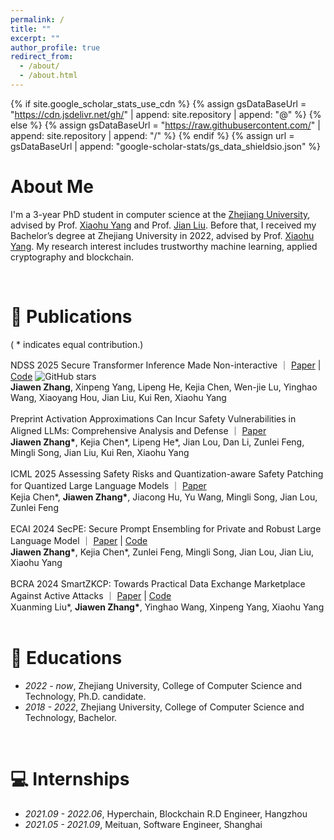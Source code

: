 ```yaml
---
permalink: /
title: ""
excerpt: ""
author_profile: true
redirect_from: 
  - /about/
  - /about.html
---
```


{% if site.google_scholar_stats_use_cdn %}
{% assign gsDataBaseUrl = "https://cdn.jsdelivr.net/gh/" | append: site.repository | append: "@" %}
{% else %}
{% assign gsDataBaseUrl = "https://raw.githubusercontent.com/" | append: site.repository | append: "/" %}
{% endif %}
{% assign url = gsDataBaseUrl | append: "google-scholar-stats/gs_data_shieldsio.json" %}

<!-- <span class='anchor' id='about-me'></span> -->
# About Me
I'm a 3-year PhD student in computer science at the [Zhejiang University](https://www.zju.edu.cn/english/), advised by Prof. [Xiaohu Yang](https://person.zju.edu.cn/en/xiaohu) and Prof. [Jian Liu](https://jianliu.phd/). Before that, I received my Bachelor’s degree at Zhejiang University in 2022, advised by Prof. [Xiaohu Yang](https://dblp.org/pid/95/6761.html). My research interest includes trustworthy machine learning, applied cryptography and blockchain.


<!-- # 🔥 News
- *2022.02*: &nbsp;🎉🎉 Lorem ipsum dolor sit amet, consectetur adipiscing elit. Vivamus ornare aliquet ipsum, ac tempus justo dapibus sit amet. 
- *2022.02*: &nbsp;🎉🎉 Lorem ipsum dolor sit amet, consectetur adipiscing elit. Vivamus ornare aliquet ipsum, ac tempus justo dapibus sit amet.  -->
<br>

# 📝 Publications 
( * indicates equal contribution.)

<div class="paper-box-new">
  <span class="ai-conference ">NDSS 2025</span>
  <span class="title">
    Secure Transformer Inference Made Non-interactive ｜
    <a href="https://eprint.iacr.org/2024/136" class="link">Paper</a> | 
    <a href="https://github.com/zju-abclab/NEXUS" class="link">Code</a>
      <span>
        <img src="https://img.shields.io/github/stars/zju-abclab/NEXUS?style=social" alt="GitHub stars">
      </span>
    </span>
  <div class="authors"><b>Jiawen Zhang</b>, Xinpeng Yang, Lipeng He, Kejia Chen, Wen-jie Lu, Yinghao Wang, Xiaoyang Hou, Jian Liu, Kui Ren, Xiaohu Yang</div>
</div>

<br>

<div class="paper-box-new">
  <span class="ai-conference ">Preprint</span>
  <span class="title">
    Activation Approximations Can Incur Safety Vulnerabilities in Aligned LLMs: Comprehensive Analysis and Defense ｜
    <a href="https://www.arxiv.org/abs/2502.00840" class="link">Paper</a> 
    </span>
  <div class="authors"><b>Jiawen Zhang*</b>, Kejia Chen*, Lipeng He*, Jian Lou, Dan Li, Zunlei Feng, Mingli Song, Jian Liu, Kui Ren, Xiaohu Yang</div>
</div>

<br>

<div class="paper-box-new">
  <span class="ai-conference ">ICML 2025</span>
  <span class="title">
    Assessing Safety Risks and Quantization-aware Safety Patching for Quantized Large Language Models ｜
    <a href="https://icml.cc/virtual/2025/poster/44278" class="link">Paper</a> 
    </span>
  <div class="authors">Kejia Chen*, <b>Jiawen Zhang*</b>, Jiacong Hu, Yu Wang, Mingli Song, Jian Lou, Zunlei Feng</div>
</div>

<br>

<div class="paper-box-new">
  <span class="sec-conference ">ECAI 2024</span>
  <span class="title">
    SecPE: Secure Prompt Ensembling for Private and Robust Large Language Model ｜
    <a href="https://openreview.net/pdf?id=HASQ93Is7JT" class="link">Paper</a> | 
    <a href="https://github.com/Kevin-Zh-CS/SecPE" class="link">Code</a>
    </span>
  <div class="authors"><b>Jiawen Zhang*</b>, Kejia Chen*, Zunlei Feng, Mingli Song, Jian Lou, Jian Liu, Xiaohu Yang</div>
</div>

<br>

<div class="paper-box-new">
  <span class="sec-conference ">BCRA 2024</span>
  <span class="title">
    SmartZKCP: Towards Practical Data Exchange Marketplace Against Active Attacks ｜
    <a href="https://eprint.iacr.org/2024/941" class="link">Paper</a> | 
    <a href="https://github.com/Blockchain-Research-Center/SmartZKCP" class="link">Code</a>
    </span>
  <div class="authors">Xuanming Liu*, <b>Jiawen Zhang*</b>, Yinghao Wang, Xinpeng Yang, Xiaohu Yang</div>
</div>


<!-- 
# 🎖 Honors and Awards
- *2021.10* Lorem ipsum dolor sit amet, consectetur adipiscing elit. Vivamus ornare aliquet ipsum, ac tempus justo dapibus sit amet. 
- *2021.09* Lorem ipsum dolor sit amet, consectetur adipiscing elit. Vivamus ornare aliquet ipsum, ac tempus justo dapibus sit amet.  -->
<br>

# 📖 Educations
- *2022 - now*, Zhejiang University,  College of Computer Science and Technology, Ph.D. candidate.
- *2018 - 2022*, Zhejiang University,  College of Computer Science and Technology, Bachelor.

<br>

# 💻 Internships
- *2021.09 - 2022.06*, Hyperchain, Blockchain R.D Engineer, Hangzhou
- *2021.05 - 2021.09*, Meituan, Software Engineer, Shanghai
<!-- - *2021.02 - 2021.05*, Alibaba Group, Software Engineer, Hangzhou -->